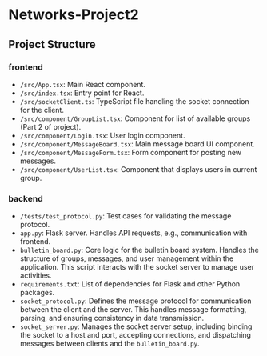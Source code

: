 # Networks-Project2

## Project Structure

### frontend

- `/src/App.tsx`: Main React component.
- `/src/index.tsx`: Entry point for React.
- `/src/socketClient.ts`: TypeScript file handling the socket connection for the client.
- `/src/component/GroupList.tsx`: Component for list of available groups (Part 2 of project).
- `/src/component/Login.tsx`: User login component.
- `/src/component/MessageBoard.tsx`: Main message board UI component.
- `/src/component/MessageForm.tsx`: Form component for posting new messages.
- `/src/component/UserList.tsx`: Component that displays users in current group.

### backend

- `/tests/test_protocol.py`: Test cases for validating the message protocol.
- `app.py`: Flask server. Handles API requests, e.g., communication with frontend.
- `bulletin_board.py`: Core logic for the bulletin board system. Handles the structure of groups, messages, and user management within the application. This script interacts with the socket server to manage user activities.
- `requirements.txt`: List of dependencies for Flask and other Python packages.
- `socket_protocol.py`: Defines the message protocol for communication between the client and the server. This handles message formatting, parsing, and ensuring consistency in data transmission.
- `socket_server.py`: Manages the socket server setup, including binding the socket to a host and port, accepting connections, and dispatching messages between clients and the `bulletin_board.py`.